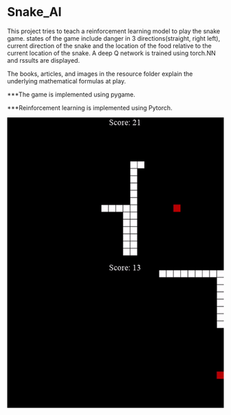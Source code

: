 # Snake_AI

This project tries to teach a reinforcement learning model to play the snake game.
states of the game include danger in 3 directions(straight, right left), current direction of the snake and the location
of the food relative to the current location of the snake.
A deep Q network is trained using torch.NN and rssults are displayed.

The books, articles, and images in the resource folder explain the underlying mathematical formulas at play.

***The game is implemented using pygame.

***Reinforcement learning is implemented using Pytorch.

<img src="sample2.gif" style="float: left; margin-right: 10px;" />

<img src="sample.gif" style="float: left; margin-right: 10px;" />
